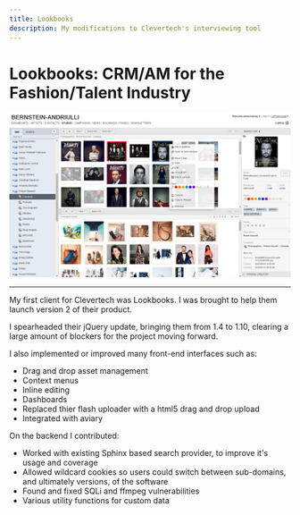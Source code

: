 ```yaml
---
title: Lookbooks 
description: My modifications to Clevertech's interviewing tool 
---
```



# Lookbooks: CRM/AM for the Fashion/Talent Industry

<div>
	<img class="img-fluid img-rounded" src="/files/lookbooks.png" />
</div>

***

My first client for Clevertech was Lookbooks. I was brought to help them launch version 2 of their product.


I spearheaded their jQuery update, bringing them from 1.4 to 1.10, clearing a 
large amount of blockers for the project moving forward. 


I also implemented or improved many front-end 
interfaces such as:


*  Drag and drop asset management
*  Context menus
*  Inline editing
*  Dashboards
*  Replaced thier flash uploader with a html5 drag and drop upload
*  Integrated with aviary


On the backend I contributed:


*  Worked with existing Sphinx based search provider, to improve it's usage and coverage
*  Allowed wildcard cookies so users could switch between sub-domains, and ultimately versions, of the software
*  Found and fixed SQLi and ffmpeg vulnerabilities
*  Various utility functions for custom data
